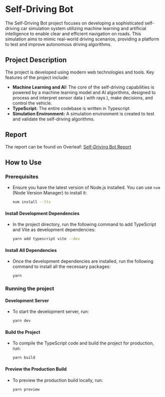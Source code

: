 # Self-Driving Bot

The Self-Driving Bot project focuses on developing a sophisticated self-driving car simulation system utilizing machine learning and artificial intelligence to enable clear and efficient navigation on roads. This simulation aims to mimic real-world driving scenarios, providing a platform to test and improve autonomous driving algorithms.

## Project Description

The project is developed using modern web technologies and tools. Key features of the project include:

- **Machine Learning and AI:** The core of the self-driving capabilities is powered by a machine learning model and AI algorithms, designed to process and interpret sensor data ( with rays ), make decisions, and control the vehicle.
- **TypeScript:** The entire codebase is written in Typescript
- **Simulation Environment:** A simulation environment is created to test and validate the self-driving algorithms.



## Report
The report can be found on Overleaf: [Self-Driving Bot Report](https://www.overleaf.com/read/ktvxvrcbvcxr#9ad0b6)


## How to Use

### Prerequisites
- Ensure you have the latest version of Node.js installed. You can use `nvm` (Node Version Manager) to install it:
  ```sh
  nvm install --lts

#### Install Development Dependencies
- In the project directory, run the following command to add TypeScript and Vite as development dependencies:
    ```sh
    yarn add typescript vite --dev

#### Install All Dependencies
- Once the development dependencies are installed, run the following command to install all the necessary packages:
    ```sh
    yarn

### Running the project

#### Development Server
- To start the development server, run:
    ```sh
    yarn dev

#### Build the Project
- To compile the TypeScript code and build the project for production, run:
    ```sh
    yarn build

#### Preview the Production Build
- To preview the production build locally, run:
    ```sh
    yarn preview
